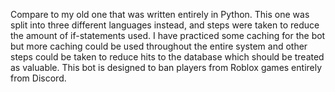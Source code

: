 Compare to my old one that was written entirely in Python. This one was split into three different languages instead, and steps were taken to reduce the amount of if-statements used.
I have practiced some caching for the bot but more caching could be used throughout the entire system and other steps could be taken to reduce hits to the database which should be treated as valuable.
This bot is designed to ban players from Roblox games entirely from Discord.
